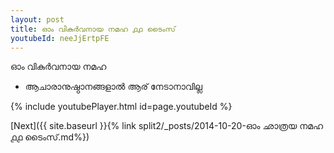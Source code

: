 ```yaml
---
layout: post
title: ഓം വികുർവനായ നമഹ ൧൧ ടൈംസ്
youtubeId: neeJjErtpFE
---
```

 
 
 ഓം വികുർവനായ നമഹ 
 
 -  ആചാരാനുഷ്ഠാനങ്ങളാൽ ആര് നേടാനാവില്ല 
 
  
 
  
 
 
 
 
 
 


{% include youtubePlayer.html id=page.youtubeId %}
 
[Next]({{ site.baseurl }}{% link  split2/_posts/2014-10-20-ഓം ഛാത്രയ നമഹ ൧൧ ടൈംസ്.md%})
 
